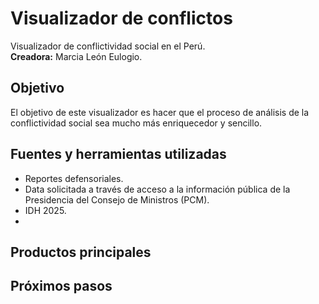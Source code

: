 # Visualizador de conflictos
Visualizador de conflictividad social en el Perú.  
**Creadora:** Marcia León Eulogio.

## Objetivo
El objetivo de este visualizador es hacer que el proceso de análisis de la conflictividad social sea mucho más enriquecedor y sencillo. 

## Fuentes y herramientas utilizadas
- Reportes defensoriales.
- Data solicitada a través de acceso a la información pública de la Presidencia del Consejo de Ministros (PCM).
- IDH 2025.
- 
## Productos principales

## Próximos pasos

